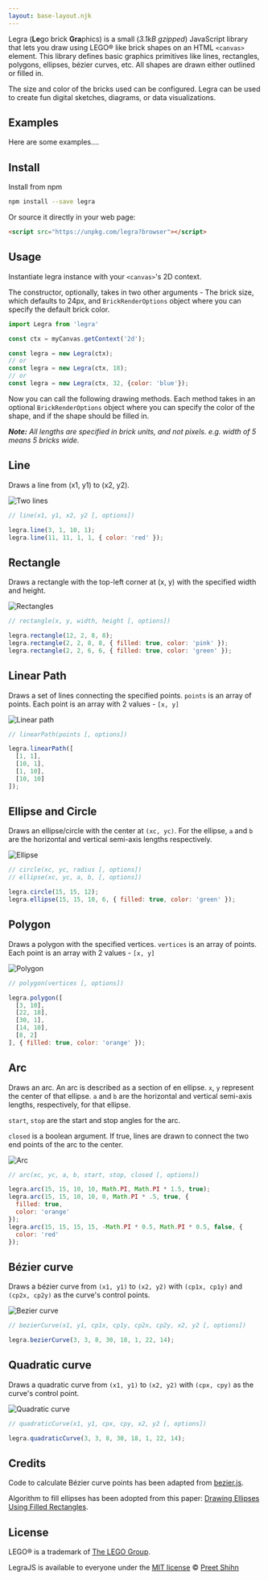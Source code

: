```yaml
---
layout: base-layout.njk
---
```


Legra (**Le**go brick **Gra**phics) is a small (*3.1kB gzipped*) JavaScript library that lets you draw using LEGO® like brick shapes on an HTML `<canvas>` element. This library defines basic graphics primitives like lines, rectangles, polygons, ellipses, bézier curves, etc. All shapes are drawn either outlined or filled in.

The size and color of the bricks used can be configured. Legra can be used to create fun digital sketches, diagrams, or data visualizations.

## Examples

Here are some examples....

## Install

Install from npm 

```bash
npm install --save legra
```

Or source it directly in your web page:
```html
<script src="https://unpkg.com/legra?browser"></script>
```

## Usage

Instantiate legra instance with your `<canvas>`'s 2D context. 

The constructor, optionally, takes in two other arguments - The brick size, which defaults to 24px, and `BrickRenderOptions` object where you can specify the default brick color.

```javascript
import Legra from 'legra'

const ctx = myCanvas.getContext('2d');

const legra = new Legra(ctx);
// or
const legra = new Legra(ctx, 18);
// or
const legra = new Legra(ctx, 32, {color: 'blue'});
```

Now you can call the following drawing methods. Each method takes in an optional `BrickRenderOptions` object where you can specify the color of the shape, and if the shape should be filled in.

*__Note:__  All lengths are specified in brick units, and not pixels. e.g. width of 5 means 5 bricks wide.*

## Line

Draws a line from (x1, y1) to (x2, y2).

![Two lines](/images/lines.png)

```javascript
// line(x1, y1, x2, y2 [, options])

legra.line(3, 1, 10, 1);
legra.line(11, 11, 1, 1, { color: 'red' });

```

## Rectangle
Draws a rectangle with the top-left corner at (x, y) with the specified width and height.

![Rectangles](/images/rectangles.png)
```javascript
// rectangle(x, y, width, height [, options])

legra.rectangle(12, 2, 8, 8);
legra.rectangle(2, 2, 8, 8, { filled: true, color: 'pink' });
legra.rectangle(2, 2, 6, 6, { filled: true, color: 'green' });
```

## Linear Path

Draws a set of lines connecting the specified points.
`points` is an array of points. Each point is an array with 2 values - `[x, y]`

![Linear path](/images/linearpath.png)
```javascript
// linearPath(points [, options])

legra.linearPath([
  [1, 1],
  [10, 1],
  [1, 10],
  [10, 10]
]);
```

## Ellipse and Circle

Draws an ellipse/circle with the center at `(xc, yc)`. For the ellipse, `a` and `b` are the horizontal and vertical semi-axis lengths respectively.

![Ellipse](/images/ellipse.png)
```javascript
// circle(xc, yc, radius [, options])
// ellipse(xc, yc, a, b, [, options])

legra.circle(15, 15, 12);
legra.ellipse(15, 15, 10, 6, { filled: true, color: 'green' });
```

## Polygon
Draws a polygon with the specified vertices. `vertices` is an array of points. Each point is an array with 2 values - `[x, y]`

![Polygon](/images/polygon.png)
```javascript
// polygon(vertices [, options])

legra.polygon([
  [3, 10],
  [22, 18],
  [30, 1],
  [14, 10],
  [8, 2]
], { filled: true, color: 'orange' });
```

## Arc
Draws an arc. An arc is described as a section of en ellipse. `x`, `y` represent the center of that ellipse. 
`a` and `b` are the horizontal and vertical semi-axis lengths, respectively, for that ellipse.

`start`, `stop` are the start and stop angles for the arc.

`closed` is a boolean argument. If true, lines are drawn to connect the two end points of the arc to the center.

![Arc](/images/arc.png)
```javascript
// arc(xc, yc, a, b, start, stop, closed [, options])

legra.arc(15, 15, 10, 10, Math.PI, Math.PI * 1.5, true);
legra.arc(15, 15, 10, 10, 0, Math.PI * .5, true, { 
  filled: true, 
  color: 'orange' 
});
legra.arc(15, 15, 15, 15, -Math.PI * 0.5, Math.PI * 0.5, false, { 
  color: 'red' 
});
```

## Bézier curve
Draws a bézier curve from `(x1, y1)` to `(x2, y2)` with `(cp1x, cp1y)` and `(cp2x, cp2y)` as the curve's control points.

![Bezier curve](/images/bezier.png)
```javascript
// bezierCurve(x1, y1, cp1x, cp1y, cp2x, cp2y, x2, y2 [, options])

legra.bezierCurve(3, 3, 8, 30, 18, 1, 22, 14);
```

## Quadratic curve
Draws a quadratic curve from `(x1, y1)` to `(x2, y2)` with `(cpx, cpy)` as the curve's control point.

![Quadratic curve](/images/quadratic.png)
```javascript
// quadraticCurve(x1, y1, cpx, cpy, x2, y2 [, options])

legra.quadraticCurve(3, 3, 8, 30, 18, 1, 22, 14);
```


## Credits

Code to calculate Bézier curve points has been adapted from [bezier.js](http://pomax.github.io/bezierjs/). 

Algorithm to fill ellipses has been adopted from this paper: [Drawing Ellipses Using Filled Rectangles](http://enchantia.com/graphapp/doc/tech/ellipses.html).

## License

LEGO® is a trademark of [The LEGO Group](https://www.lego.com/en-us/aboutus/lego-group/the-lego-brand/).

LegraJS is available to everyone under the [MIT license](https://github.com/pshihn/legra/blob/master/LICENSE) © [Preet Shihn](https://twitter.com/preetster)
